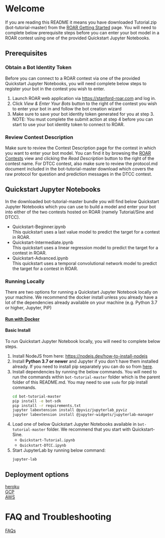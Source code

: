 # Welcome
If you are reading this README it means you have downloaded Tutorial.zip (bot-tutorial-master) from the [ROAR Getting Started](stanford-roar.com/#/guide) page.  You will need to complete below prerequisite steps before you can enter your bot model in a ROAR contest using one of the provided Quickstart Jupyter Notebooks. 

## Prerequisites
### Obtain a Bot Identity Token
Before you can connect to a ROAR contest via one of the provided Quickstart Jupyter Notebooks, you will need complete below steps to register your bot in the contest you wish to enter.
1. Launch ROAR web application via https://stanford-roar.com and log in. 
1. Click *View & Enter Your Bots* button to the right of the contest you wish to enter your bot in and follow the bot creation wizard <br/>
1. Make sure to save your bot identity token generated for you at step 3.  NOTE: You must complete the submit action at step 4 before you can start to use your bot identity token to connect to ROAR.

### Review Contest Description
Make sure to review the Contest Description page for the contest in which you want to enter your bot model.  You can find it by browsing the [ROAR Contests](stanford-roar.com/#/contests) view and clicking the *Read Description* button to the right of the contest name. For DTCC contest, also make sure to review the protocol.md document included in the bot-tutorial-master download which covers the raw protocol for question and prediction messages in the DTCC contest.  

## Quickstart Jupyter Notebooks
In the downloaded bot-tutorial-master bundle you will find below Quickstart Jupyter Notebooks which you can use to build a model and enter your bot into either of the two contests hosted on ROAR (namely Tutorial/Sine and DTCC).
- Quickstart-Beginner.ipynb <br/>
  This quickstart uses a last value model to predict the target for a contest in ROAR.
- Quickstart-Intermediate.ipynb <br/>
  This quickstart uses a linear regression model to predict the target for a contest in ROAR.
- Quickstart-Advanced.ipynb <br/>
  This quickstart uses a temporal convolutional network model to predict the target for a contest in ROAR.
  
### Running Locally

There are two options for running a Quickstart Jupyter Notebook locally on your machine. We recommend the docker install unless you already have a lot of the dependencies already available on your machine (e.g. Python 3.7 or higher, Jupyter, PiP) 

#### [Run with Docker](docker.md) <br/>

#### Basic Install
To run Quickstart Jupyter Notebook locally, you will need to complete below steps.
1. Install NodeJS from here: https://nodejs.dev/how-to-install-nodejs
1. Install **Python 3.7 or newer** and Jupyter if you don't have them installed already. If you need to install pip separately you can do so from [here](https://pip.pypa.io/en/stable/installing/).
1. Install dependencies by running the below commands. You will need to run the commands within `bot-tutorial-master` folder which is the parent folder of this README.md. 
   You may need to use `sudo` for pip install commands.
    ```bash
    cd bot-tutorial-master
    pip install -e bot-sdk
    pip install -r requirements.txt
    jupyter labextension install @pyviz/jupyterlab_pyviz
    jupyter labextension install @jupyter-widgets/jupyterlab-manager
    ```
1. Load one of below Quickstart Jupyter Notebooks available in `bot-tutorial-master` folder.  We recommend that you start with Quickstart-Sine.
    * `Quickstart-Tutorial.ipynb`
    * `Quickstart-DTCC.ipynb`
1. Start JupyterLab by running below command:
    ```bash
    jupyter-lab
    ```

## Deployment options

[heroku](heroku.md) <br/>
[GCP](gcp.md) <br/>
[AWS](aws.md) <br/>

# FAQ and Troubleshooting
[FAQs](FAQ.md) <br/>
